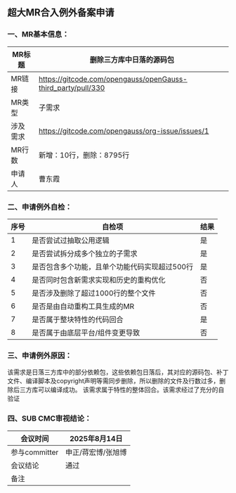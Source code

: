 ## 超大MR合入例外备案申请
### 一、MR基本信息：
| MR标题  | 删除三方库中日落的源码包 |
|---|---|
| MR链接  | https://gitcode.com/opengauss/openGauss-third_party/pull/330 |
| MR类型  | 子需求 |
| 涉及需求  | https://gitcode.com/opengauss/org-issue/issues/1 |
| MR行数  | 新增：10行，删除：8795行 |
| 申请人  | 曹东霞 |

### 二、申请例外自检：
| 序号  | 自检项 | 结果 |
|---|---|---|
| 1  | 是否尝试过抽取公用逻辑 | 是 |
| 2  | 是否尝试拆分成多个独立的子需求 | 是 |
| 3  | 是否包含多个功能，且单个功能代码实现超过500行 | 是 |
| 4  | 是否同时包含新需求实现和历史的重构优化 | 否 |
| 5  | 是否涉及删除了超过1000行的整个文件 | 否 |
| 6  | 是否是由自动重构工具生成的MR | 否 |
| 7  | 是否属于整块特性的代码回合 | 是 |
| 8  | 是否属于由底层平台/组件变更导致 | 否 |

### 三、申请例外原因：

该需求是日落三方库中的部分依赖包，这些依赖包日落后，其对应的源码包、补丁文件、编译脚本及copyright声明等需同步删除，所以删除的文件及行数过多，删除后三方库可以编译成功。
该需求属于特性的整体回合。该需求经过了充分的自验证

### 四、SUB CMC审视结论：

| 会议时间  | 2025年8月14日 |
|---|---|
| 参与committer  | 申正/蒋宏博/张旭博 |
| 会议结论  | 通过 |
| 备注  |  |
